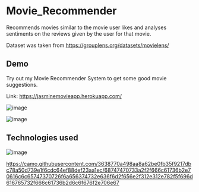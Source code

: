 # Movie_Recommender
Recommends movies similar to the movie user likes and analyses sentiments on the reviews given by the user for that movie.


Dataset was taken from https://grouplens.org/datasets/movielens/

Demo
----------------------------------------------------------------------------------------------------------------------
Try out my Movie Recommender System to get some good movie suggestions.

Link: https://jasminemovieapp.herokuapp.com/

![image](https://user-images.githubusercontent.com/55586376/154821250-ca4f1d08-7648-4912-9a62-f6239baf8ae9.png)


![image](https://user-images.githubusercontent.com/55586376/154821288-990da10c-889a-48cd-9109-578ef1e1fd64.png)


Technologies used
---------------------------------------------------------------------------------------------------------------------
![image](https://user-images.githubusercontent.com/55586376/155333611-fb442e0a-0d38-4110-be09-d480a5ba2bae.png)

https://camo.githubusercontent.com/3638770a498aa8a62be0fb35f9217dbc78a50d739e1f6cdc64ef88def23aa1ec/68747470733a2f2f666c61736b2e70616c6c65747370726f6a656374732e636f6d2f656e2f312e312e782f5f696d616765732f666c61736b2d6c6f676f2e706e67
